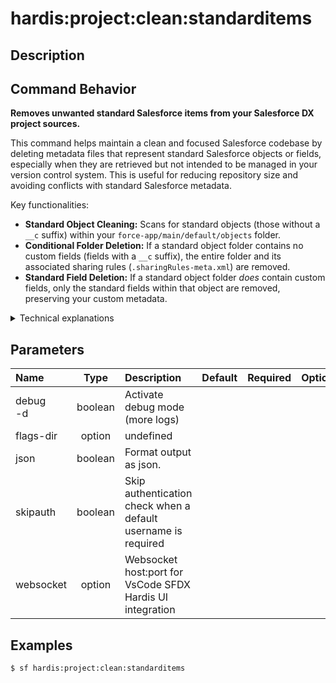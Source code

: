<!-- This file has been generated with command 'sf hardis:doc:plugin:generate'. Please do not update it manually or it may be overwritten -->
# hardis:project:clean:standarditems

## Description


## Command Behavior

**Removes unwanted standard Salesforce items from your Salesforce DX project sources.**

This command helps maintain a clean and focused Salesforce codebase by deleting metadata files that represent standard Salesforce objects or fields, especially when they are retrieved but not intended to be managed in your version control system. This is useful for reducing repository size and avoiding conflicts with standard Salesforce metadata.

Key functionalities:

- **Standard Object Cleaning:** Scans for standard objects (those without a `__c` suffix) within your `force-app/main/default/objects` folder.
- **Conditional Folder Deletion:** If a standard object folder contains no custom fields (fields with a `__c` suffix), the entire folder and its associated sharing rules (`.sharingRules-meta.xml`) are removed.
- **Standard Field Deletion:** If a standard object folder *does* contain custom fields, only the standard fields within that object are removed, preserving your custom metadata.

<details>
<summary>Technical explanations</summary>

The command's technical implementation involves:

- **File System Traversal:** It starts by listing the contents of the `force-app/main/default/objects` directory.
- **Standard Object Identification:** It iterates through each directory within `objects` and identifies standard objects by checking if their name does not contain `__` (the custom object suffix).
- **Custom Field Detection:** For each standard object, it uses `glob` to search for custom fields (`*__*.field-meta.xml`) within its `fields` subdirectory.
- **Conditional Removal:**
  - If no custom fields are found, it removes the entire object directory and any corresponding sharing rules file using `fs.remove`.
  - If custom fields are found, it then uses `glob` again to find all standard fields (`*.field-meta.xml` without `__`) within the object's `fields` directory and removes only those standard field files.
- **Logging:** Provides clear messages about which folders and files are being removed or kept.
</details>


## Parameters

|Name|Type|Description|Default|Required|Options|
|:---|:--:|:----------|:-----:|:------:|:-----:|
|debug<br/>-d|boolean|Activate debug mode (more logs)||||
|flags-dir|option|undefined||||
|json|boolean|Format output as json.||||
|skipauth|boolean|Skip authentication check when a default username is required||||
|websocket|option|Websocket host:port for VsCode SFDX Hardis UI integration||||

## Examples

```shell
$ sf hardis:project:clean:standarditems
```


